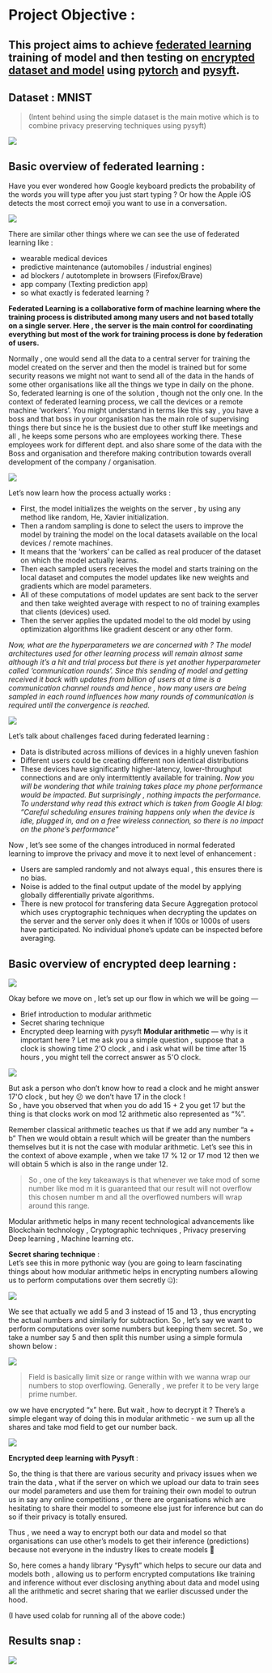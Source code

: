 # Project Objective :   
## This project aims to achieve [federated learning](https://ai.googleblog.com/2017/04/federated-learning-collaborative.html) training of model and then testing on [encrypted dataset and model](https://iamtrask.github.io/2017/03/17/safe-ai/) using [pytorch](https://pytorch.org/) and [pysyft](https://github.com/OpenMined/PySyft).

## Dataset : MNIST 
> (Intent behind using the simple dataset is the main motive which is to combine privacy preserving techniques using pysyft)

![](pics/google.gif)   

## Basic overview of federated learning :   

Have you ever wondered how Google keyboard predicts the probability of the words you will type after you just start typing ?
Or how the Apple iOS detects the most correct emoji you want to use in a conversation.

![](pics/ios.png)   

There are similar other things where we can see the use of federated learning like :
* wearable medical devices
* predictive maintenance (automobiles / industrial engines)
* ad blockers / autotomplete in browsers (Firefox/Brave)
* app company (Texting prediction app)
* so what exactly is federated learning ?

**Federated Learning is a collaborative form of machine learning where the training process is distributed among many users and not based totally on a single server. Here , the server is the main control for coordinating everything but most of the work for training process is done by federation of users.**  

Normally , one would send all the data to a central server for training the model created on the server and then the model is trained but for some security reasons we might not want to send all of the data in the hands of some other organisations like all the things we type in daily on the phone.
So, federated learning is one of the solution , though not the only one.
In the context of federated learning process, we call the devices or a remote machine ‘workers’.
You might understand in terms like this say , you have a boss and that boss in your organisation has the main role of supervising things there but since he is the busiest due to other stuff like meetings and all , he keeps some persons who are employees working there.
These employees work for different dept. and also share some of the data with the Boss and organisation and therefore making contribution towards overall development of the company / organisation.   

![](pics/fed1.png)    


Let’s now learn how the process actually works :
* First, the model initializes the weights on the server , by using any method like random, He, Xavier initialization.
* Then a random sampling is done to select the users to improve the model by training the model on the local datasets available on the local devices / remote machines.
* It means that the ‘workers’ can be called as real producer of the dataset on which the model actually learns.
* Then each sampled users receives the model and starts training on the local dataset and computes the model updates like new weights and gradients which are model parameters.
* All of these computations of model updates are sent back to the server and then take weighted average with respect to no of training examples that clients (devices) used.
* Then the server applies the updated model to the old model by using optimization algorithms like gradient descent or any other form.

_Now, what are the hyperparameters we are concerned with ?
The model architectures used for other learning process will remain almost same although it’s a hit and trial process but there is yet another hyperparameter called ‘communication rounds’.
Since this sending of model and getting received it back with updates from billion of users at a time is a communication channel rounds and hence , how many users are being sampled in each round influences how many rounds of communication is required until the convergence is reached._   

![](pics/fed2.png)      

Let’s talk about challenges faced during federated learning :
* Data is distributed across millions of devices in a highly uneven fashion
* Different users could be creating different non identical distributions
* These devices have significantly higher-latency, lower-throughput connections and are only intermittently available for training.
_Now you will be wondering that while training takes place my phone performance would be impacted.
But surprisingly , nothing impacts the performance.
To understand why read this extract which is taken from Google AI blog:
“Careful scheduling ensures training happens only when the device is idle, plugged in, and on a free wireless connection, so there is no impact on the phone’s performance”_    

Now , let’s see some of the changes introduced in normal federated learning to improve the privacy and move it to next level of enhancement :
* Users are sampled randomly and not always equal , this ensures there is no bias.
* Noise is added to the final output update of the model by applying globally differentially private algorithms.
* There is new protocol for transfering data Secure Aggregation protocol which uses cryptographic techniques when decrypting the updates on the server and the server only does it when if 100s or 1000s of users have participated. No individual phone’s update can be inspected before averaging.

## Basic overview of encrypted deep learning :   

![](pics/fed3.png)   

Okay before we move on , let’s set up our flow in which we will be going —
* Brief introduction to modular arithmetic
* Secret sharing technique
* Encrypted deep learning with pysyft
**Modular arithmetic** — why is it important here ?
Let me ask you a simple question , suppose that a clock is showing time 2'O clock , and i ask what will be time after 15 hours , you might tell the correct answer as 5'O clock.     

![](pics/fed4.png)    

But ask a person who don’t know how to read a clock and he might answer 17'O clock , but hey 😕 we don’t have 17 in the clock !   
So , have you observed that when you do add 15 + 2 you get 17 but the thing is that clocks work on mod 12 arithmetic also represented as “%”.   

Remember classical arithmetic teaches us that if we add any number “a + b”
Then we would obtain a result which will be greater than the numbers themselves but it is not the case with modular arithmetic.
Let’s see this in the context of above example , when we take 17 % 12 or 17 mod 12 then we will obtain 5 which is also in the range under 12.   

> So , one of the key takeaways is that whenever we take mod of some number like mod m it is guaranteed that our result will not overflow this chosen number m and all the overflowed numbers will wrap around this range.  

Modular arithmetic helps in many recent technological advancements like Blockchain technology , Cryptographic techniques , Privacy preserving Deep learning , Machine learning etc.   

**Secret sharing technique** :    
Let’s see this in more pythonic way (you are going to learn fascinating things about how modular arithmetic helps in encrypting numbers allowing us to perform computations over them secretly 🤐):   

![](pics/fed5.png)     

We see that actually we add 5 and 3 instead of 15 and 13 , thus encrypting the actual numbers and similarly for subtraction.
So , let’s say we want to perform computations over some numbers but keeping them secret.
So , we take a number say 5 and then split this number using a simple formula shown below :   

![](pics/fed6.png)    

> Field is basically limit size or range within with we wanna wrap our numbers to stop overflowing. 
Generally , we prefer it to be very large prime number.   

ow we have encrypted “x” here.
But wait , how to decrypt it ?
There’s a simple elegant way of doing this in modular arithmetic -
we sum up all the shares and take mod field to get our number back.  

![](pics/fed7.png)      

**Encrypted deep learning with Pysyft** :   

So, the thing is that there are various security and privacy issues when we train the data , what if the server on which we upload our data to train sees our model parameters and use them for training their own model to outrun us in say any online competitions , or there are organisations which are hesitating to share their model to someone else just for inference but can do so if their privacy is totally ensured.  

Thus , we need a way to encrypt both our data and model so that organisations can use other’s models to get their inference (predictions) because not everyone in the industry likes to create models 🙂   

So, here comes a handy library “Pysyft” which helps to secure our data and models both , allowing us to perform encrypted computations like training and inference without ever disclosing anything about data and model using all the arithmetic and secret sharing that we earlier discussed under the hood.  

(I have used colab for running all of the above code:)  

## Results snap : 

![](pics/result.gif)      





